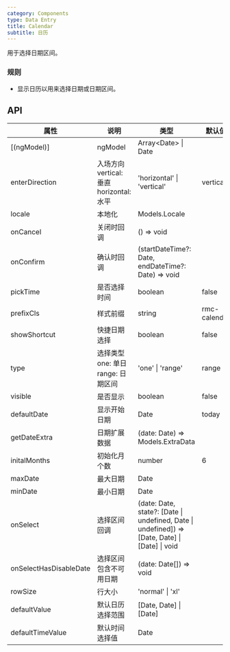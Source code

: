 ```yaml
---
category: Components
type: Data Entry
title: Calendar
subtitle: 日历
---
```


用于选择日期区间。

### 规则
- 显示日历以用来选择日期或日期区间。


## API

属性 | 说明 | 类型 | 默认值 | 必选
----|-----|------|------|------
\[(ngModel)\]|ngModel|Array\<Date\> \| Date|<span> </span>|false
enterDirection | 入场方向 vertical: 垂直 horizontal: 水平 | 'horizontal' \| 'vertical'| vertical | false
locale | 本地化 | Models.Locale | <span> </span> | false
onCancel | 关闭时回调 | () => void | <span> </span>  | false
onConfirm | 确认时回调 | (startDateTime?: Date, endDateTime?: Date) => void |  <span> </span>  | false
pickTime|是否选择时间 | boolean | false | false
prefixCls| 样式前缀 | string | rmc-calendar | false
showShortcut | 快捷日期选择 | boolean | false | false
type | 选择类型 one: 单日 range: 日期区间 | 'one' \| 'range'| range | false
visible | 是否显示 | boolean | false | false
defaultDate | 显示开始日期 | Date | today | false
getDateExtra | 日期扩展数据 | (date: Date) => Models.ExtraData |  <span> </span>   | false
initalMonths | 初始化月个数 | number | 6 | false
maxDate | 最大日期 | Date |   <span> </span>  | false
minDate | 最小日期 | Date |  <span> </span>   | false
onSelect | 选择区间回调 | (date: Date, state?: \[Date \| undefined, Date \| undefined\]) => \[Date, Date\] \| \[Date\] \| void | <span> </span> | false
onSelectHasDisableDate | 选择区间包含不可用日期 | (date: Date[]) => void | <span> </span> | false
rowSize | 行大小 | 'normal' \| 'xl' | <span> </span> | false
defaultValue | 默认日历选择范围 | \[Date, Date\] \| \[Date\] | <span> </span> | false
defaultTimeValue | 默认时间选择值 | Date |  <span> </span>  | false
